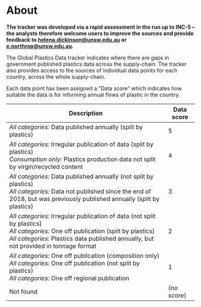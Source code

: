 # About

**The tracker was developed via a rapid assessment in the run up to INC-5 – the analysts therefore welcome users to improve the sources and provide feedback to [helena.dickinson@unsw.edu.au](mailto:helena.dickinson@unsw.edu.au) or [e.northrop@unsw.edu.au](mailto:e.northrop@unsw.edu.au).**

The Global Plastics Data tracker indicates where there are gaps in government published plastics data across the supply-chain. The tracker also provides access to the sources of individual data points for each country, across the whole supply-chain.

Each data point has been assigned a "Data score" which indicates how suitable the data is for informing annual flows of plastic in the country.

| Description | Data score |
|-------------|------------|
| *All categories:* Data published annually (split by plastics) | 5 |
| *All categories:* Irregular publication of data (split by plastics)<br>*Consumption only:* Plastics production data not split by virgin/recycled content | 4 |
| *All categories:* Data published annually (not split by plastics)<br>*All categories:* Data not published since the end of 2018, but was previously published annually (split by plastics) | 3 |
| *All categories:* Irregular publication of data (not split by plastics)<br>*All categories:* One off publication (split by plastics)<br>*All categories:* Plastics data published annually, but not provided in tonnage format | 2 |
| *All categories:* One off publication (composition only)<br>*All categories:* One off publication (not split by plastics)<br>*All categories:* One off regional publication | 1 |
| Not found | (_no score_) |